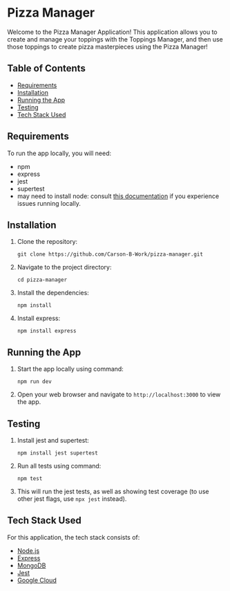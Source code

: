 # Pizza Manager

Welcome to the Pizza Manager Application! This application allows you to create and manage your 
toppings with the Toppings Manager, and then use those toppings to create pizza masterpieces using the 
Pizza Manager!

## Table of Contents

- [Requirements](#requirements)
- [Installation](#installation)
- [Running the App](#running-the-app)
- [Testing](#testing)
- [Tech Stack Used](#tech-stack-used)

## Requirements

To run the app locally, you will need:

- npm
- express
- jest
- supertest
- may need to install node: consult [this documentation](https://docs.npmjs.com/downloading-and-installing-node-js-and-npm) if you experience issues running locally.

## Installation

1. Clone the repository:

   ```
   git clone https://github.com/Carson-B-Work/pizza-manager.git
   ```

2. Navigate to the project directory:

   ```
   cd pizza-manager
   ```

3. Install the dependencies:

   ```
   npm install
   ```

4. Install express:

   ```
   npm install express
   ```

## Running the App

1. Start the app locally using command:

   ```
   npm run dev
   ```

2. Open your web browser and navigate to `http://localhost:3000` to view the app.

## Testing

1. Install jest and supertest:

   ```
   npm install jest supertest
   ```

2. Run all tests using command:

   ```
   npm test
   ```

3. This will run the jest tests, as well as showing test coverage (to use other jest flags, use `npx jest` instead).

## Tech Stack Used

For this application, the tech stack consists of:
- [Node.js](https://nodejs.org/en)
- [Express](https://expressjs.com/)
- [MongoDB](https://www.mongodb.com/)
- [Jest](https://jestjs.io/)
- [Google Cloud](https://cloud.google.com/free)